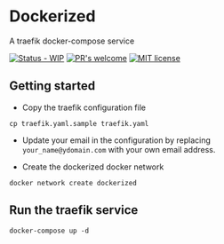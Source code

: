 # Dockerized
A traefik docker-compose service

[![Status - WIP](https://img.shields.io/badge/status-WIP-yellow.svg)](https://shields.io/)
[![PR's welcome](https://img.shields.io/badge/PR's-Welcome!-green.svg)](https://shields.io/)
[![MIT license](https://img.shields.io/github/license/Naereen/StrapDown.js.svg)](https://github.com/Naereen/StrapDown.js/blob/master/LICENSE)

## Getting started
- Copy the traefik configuration file
```
cp traefik.yaml.sample traefik.yaml
```
- Update your email in the configuration by replacing `your_name@ydomain.com` with your own email address.

- Create the dockerized docker network
```
docker network create dockerized
``` 

## Run the traefik service
```
docker-compose up -d
```

